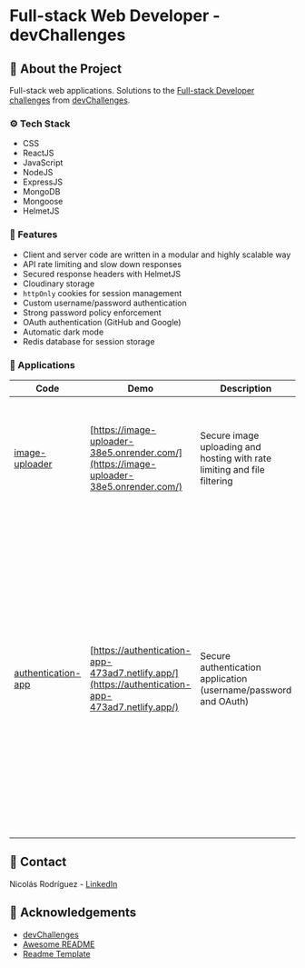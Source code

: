 # Full-stack Web Developer - devChallenges

## :star2: About the Project

Full-stack web applications. Solutions to the [Full-stack Developer challenges](https://devchallenges.io/paths/full-stack-developer) from [devChallenges](https://devchallenges.io/).

### :gear: Tech Stack

- CSS
- ReactJS
- JavaScript
- NodeJS
- ExpressJS
- MongoDB
- Mongoose
- HelmetJS

### :dart: Features

- Client and server code are written in a modular and highly scalable way
- API rate limiting and slow down responses
- Secured response headers with HelmetJS
- Cloudinary storage
- `httpOnly` cookies for session management
- Custom username/password authentication
- Strong password policy enforcement
- OAuth authentication (GitHub and Google)
- Automatic dark mode
- Redis database for session storage

### :iphone: Applications

| Code         | Demo      | Description | Features |
|--------------|-----------|-------------|----------|
| [image-uploader](./image-uploader/) | [https://image-uploader-38e5.onrender.com/](https://image-uploader-38e5.onrender.com/)      | Secure image uploading and hosting with rate limiting and file filtering        | <ul><li>API rate limiting</li><li>API slow down response</li><li>Filter files by size and type</li><li>Storage in Cloudinary</li><li>Secure headers with HelmetJS</li></ul> |
| [authentication-app](./authentication-app/) | [https://authentication-app-473ad7.netlify.app/](https://authentication-app-473ad7.netlify.app/)      | Secure authentication application (username/password and OAuth)        | <ul><li>Frontend deployed on Netlify; backend on Render</li><li>Username/Password authentication</li><li>Strong password policy enforcement</li><li>Rate limit to account creation and profile edition</li><li>OAuth authentication (GitHub and Google)</li><li>`httpOnly` cookies for session management</li><li>Client and server code are written in a modular and highly scalable way</li><li>Profile image stored in Cloudinary</li><li>Automatic dark mode</li><li>Redis database for session storage</li></ul> |

## :handshake: Contact

Nicolás Rodríguez - [LinkedIn](https://www.linkedin.com/in/marco-nicolas-rodriguez/)

## :gem: Acknowledgements

- [devChallenges](https://devchallenges.io/)
- [Awesome README](https://github.com/matiassingers/awesome-readme)
- [Readme Template](https://github.com/othneildrew/Best-README-Template)
